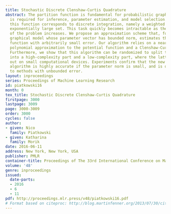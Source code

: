 ```yaml
---
title: Stochastic Discrete Clenshaw-Curtis Quadrature
abstract: The partition function is fundamental for probabilistic graphical models—it
  is required for inference, parameter estimation, and model selection. Evaluating
  this function corresponds to discrete integration, namely a weighted sum over an
  exponentially large set. This task quickly becomes intractable as the dimensionality
  of the problem increases. We propose an approximation scheme that, for any discrete
  graphical model whose parameter vector has bounded norm, estimates the partition
  function with arbitrarily small error. Our algorithm relies on a near minimax optimal
  polynomial approximation to the potential function and a Clenshaw-Curtis style quadrature.
  Furthermore, we show that this algorithm can be randomized to split the computation
  into a high-complexity part and a low-complexity part, where the latter may be carried
  out on small computational devices. Experiments confirm that the new randomized
  algorithm is highly accurate if the parameter norm is small, and is otherwise comparable
  to methods with unbounded error.
layout: inproceedings
series: Proceedings of Machine Learning Research
id: piatkowski16
month: 0
tex_title: Stochastic Discrete Clenshaw-Curtis Quadrature
firstpage: 3000
lastpage: 3009
page: 3000-3009
order: 3000
cycles: false
author:
- given: Nico
  family: Piatkowski
- given: Katharina
  family: Morik
date: 2016-06-11
address: New York, New York, USA
publisher: PMLR
container-title: Proceedings of The 33rd International Conference on Machine Learning
volume: '48'
genre: inproceedings
issued:
  date-parts:
  - 2016
  - 6
  - 11
pdf: http://proceedings.mlr.press/v48/piatkowski16.pdf
# Format based on citeproc: http://blog.martinfenner.org/2013/07/30/citeproc-yaml-for-bibliographies/
---
```

